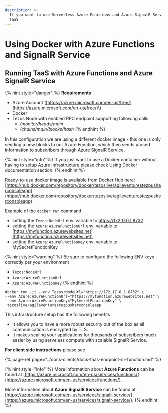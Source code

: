 ```yaml
---
description: >-
  If you want to use Serverless Azure Functions and Azure SignalR Service with
  TaaS
---
```


# Using Docker with Azure Functions and SignalR Service

## Running TaaS with Azure Functions and Azure SignalR Service

{% hint style="danger" %}
**Requirements**

* Azure Account \([https://azure.microsoft.com/en-us/free/](https://azure.microsoft.com/en-us/free/)\)
* Docker
* Tezos Node with enabled RPC endpoint supporting following calls
  * _/monitor/heads/main_
  * _/chains/main/blocks/hash_
{% endhint %}

In this configuration we are using a different docker image - this one is only sending a new blocks to our Azure Function, which then sends parsed information to subscribers through Azure SignalR Service.

{% hint style="info" %}
If you just want to use a Docker container without having to setup Azure infrastructure please check [Using Docker](docs-using-docker/) documentation section.
{% endhint %}

Ready-to-use docker image is available from Docker Hub here:   
[https://hub.docker.com/repository/docker/tezoslive/agileventurestezpusherconsoleapp](https://hub.docker.com/repository/docker/tezoslive/agileventurestezpusherconsoleapp)

Example of the `docker run` command

* setting the `Tezos:NodeUrl` env. variable to https://172.17.0.1:8732
* setting the `Azure:AzureFunctionUrl` env. variable to [https://myfunction.azurewebsites.net](https://myfunction.azurewebsites.net)
* setting the `Azure:AzureFunctionKey` env. variable to MySecretFunctionKey

{% hint style="warning" %}
Be sure to configure the following ENV keys correctly per your environment

* `Tezos:NodeUrl`
* `Azure:AzureFunctionUrl`
* `Azure:AzureFunctionKey`
{% endhint %}

```text
docker run -it --env Tezos:NodeUrl="https://172.17.0.1:8732" \
--env Azure:AzureFunctionUrl="https://myfunction.azurewebsites.net" \
--env Azure:AzureFunctionKey="MySecretFunctionKey" \
 tezoslive/agileventurestezpusherconsoleapp
```

This infrastructure setup has the following benefits 

* It allows you to have a more robust security out of the box as all communication is encrypted by TLS. 
* It makes scaling your applications for thousands of subscribers much easier by using serveless compute with scalable SignalR Service.

**For client side instructions** please see

{% page-ref page="../docs-clients/docs-taas-endpoint-or-function.md" %}

{% hint style="info" %}
More information about **Azure Functions** can be found at [https://azure.microsoft.com/en-us/services/functions/](https://azure.microsoft.com/en-us/services/functions/).

More information about **Azure SignalR Service** can be found at [https://azure.microsoft.com/en-us/services/signalr-service/](https://azure.microsoft.com/en-us/services/signalr-service/).
{% endhint %}

